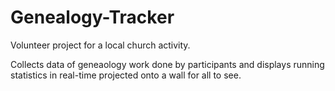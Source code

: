 # Genealogy-Tracker

Volunteer project for a local church activity.

Collects data of geneaology work done by participants and displays 
  running statistics in real-time projected onto a wall for all to see.
